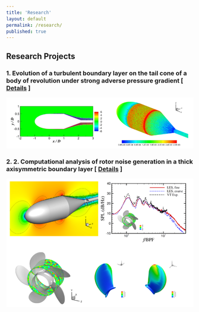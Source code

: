 ```yaml
---
title: 'Research'
layout: default
permalink: /research/
published: true
---
```


## Research Projects

### 1. Evolution of a turbulent boundary layer on the tail cone of a body of revolution under strong adverse pressure gradient [ <a href="{{site.baseurl}}/project1">Details</a> ]
![alt text](https://github.com/dizhou-flow/dizhou-flow.github.io/blob/master/assets/research/R1.PNG?raw=true)

### 2. 2. Computational analysis of rotor noise generation in a thick axisymmetric boundary layer [ <a href="{{site.baseurl}}/project2">Details</a> ]
![alt text](https://github.com/dizhou-flow/dizhou-flow.github.io/blob/master/assets/research/R2.PNG?raw=true)


